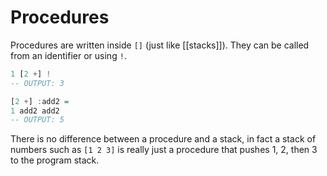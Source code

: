 # Procedures
Procedures are written inside `[]` (just like [[stacks]]). They can be called 
from an identifier or using `!`.

```haskell
1 [2 +] !
-- OUTPUT: 3
```

```haskell
[2 +] :add2 =
1 add2 add2
-- OUTPUT: 5
```

There is no difference between a procedure and a stack, in fact a stack of 
numbers such as `[1 2 3]` is really just a procedure that pushes 1, 2, then 3 to 
the program stack.

